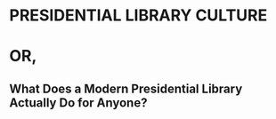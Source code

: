 # PRESIDENTIAL LIBRARY CULTURE
# OR,
## What Does a Modern Presidential Library Actually Do for Anyone?
